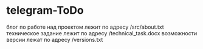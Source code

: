 # telegram-ToDo
блог по работе над проектом лежит по адресу /src/about.txt
техническое задание лежит по адресу /technical_task.docx
возможности версии лежат по адресу /versions.txt
